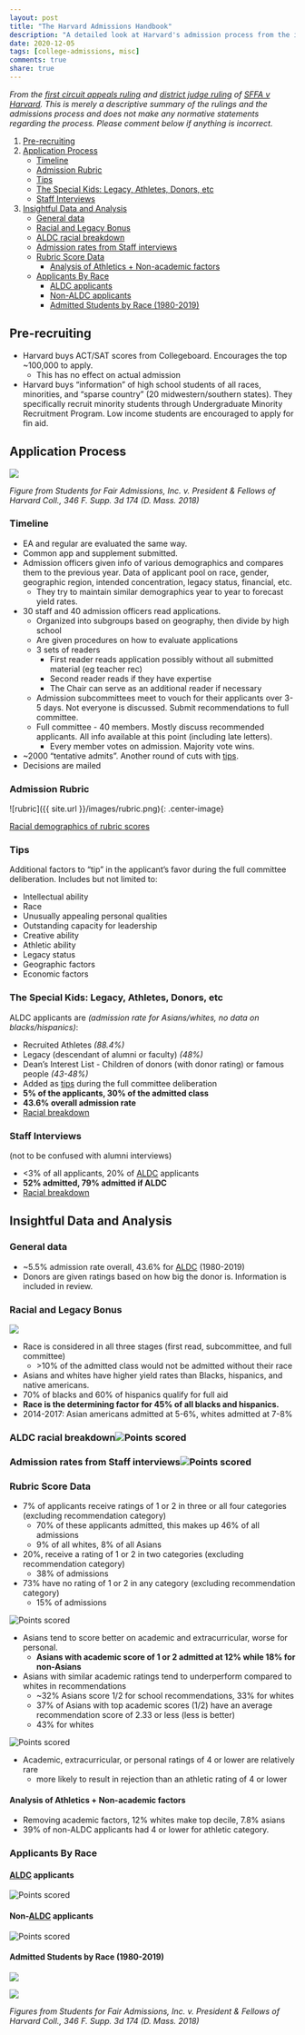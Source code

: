 ```yaml
---
layout: post
title: "The Harvard Admissions Handbook"
description: "A detailed look at Harvard's admission process from the inside."
date: 2020-12-05
tags: [college-admissions, misc]
comments: true
share: true
---
```

*From the [first circuit appeals ruling](https://advancingjustice-aajc.org/sites/default/files/2020-11/Harvardfirstcircuitopinion.pdf) and [district judge ruling](https://admissionscase.harvard.edu/files/adm-case/files/2019-10-30_dkt_672_findings_of_fact_and_conclusions_of_law.pdf) of [SFFA v Harvard](https://en.wikipedia.org/wiki/Students_for_Fair_Admissions_v._Harvard). This is merely a descriptive summary of the rulings and the admissions process and does not make any normative statements regarding the process. Please comment below if anything is incorrect.*

  
1. [Pre-recruiting](#pre-recruiting)
2. [Application Process](#application-process)
    - [Timeline](#timeline)
    - [Admission Rubric](#admission-rubric)
    - [Tips](#tips)
    - [The Special Kids: Legacy, Athletes, Donors, etc](#the-special-kids-legacy-athletes-donors-etc)
    - [Staff Interviews](#staff-interviews)
3. [Insightful Data and Analysis](#insightful-data-and-analysis)
    -  [General data](#general-data)
    -  [Racial and Legacy Bonus](#racial-and-legacy-bonus)
    -  [ALDC racial breakdown](#aldc-racial-breakdown)
    -  [Admission rates from Staff interviews](#admission-rates-from-staff-interviews)
    -  [Rubric Score Data](#rubric-score-data)
        - [Analysis of Athletics + Non-academic factors](#analysis-of-athletics--non-academic-factors)
    -  [Applicants By Race](#applicants-by-race)
        - [ALDC applicants](#aldc-applicants)
        - [Non-ALDC applicants](#non-aldc-applicants)
        - [Admitted Students by Race (1980-2019)](#admitted-students-by-race-1980-2019)

  
  

## Pre-recruiting

-   Harvard buys ACT/SAT scores from Collegeboard. Encourages the top ~100,000 to apply.
	- This has no effect on actual admission
-   Harvard buys “information” of high school students of all races, minorities, and “sparse country” (20 midwestern/southern states). They specifically recruit minority students through Undergraduate Minority Recruitment Program. Low income students are encouraged to apply for fin aid.

## Application Process

![](https://lh3.googleusercontent.com/RmG5B8pVzATNTKKCFyd_ABJ5E2pqm9B1RD-v-MjbBfpg-j-Rzf-r1Z2U5xtrN0mW7kjbnWliyw_0CIYNNF2vPp29Aj7RvDk4tmHCNTklcfRevDtgUbCaTcixdSOE2FF1Krj8yV4j)

*Figure from Students for Fair Admissions, Inc. v. President & Fellows of Harvard Coll., 346 F. Supp. 3d 174 (D. Mass. 2018)*

### Timeline

-   EA and regular are evaluated the same way.
-   Common app and supplement submitted.
-   Admission officers given info of various demographics and compares them to the previous year. Data of applicant pool on race, gender, geographic region, intended concentration, legacy status, financial, etc.
	-   They try to maintain similar demographics year to year to forecast yield rates.
-   30 staff and 40 admission officers read applications.
	-   Organized into subgroups based on geography, then divide by high school
	-   Are given procedures on how to evaluate applications
	-   3 sets of readers
		-   First reader reads application possibly without all submitted material (eg teacher rec)
		-   Second reader reads if they have expertise  
		-   The Chair can serve as an additional reader if necessary
	-   Admission subcommittees meet to vouch for their applicants over 3-5 days. Not everyone is discussed. Submit recommendations to full committee.
	-   Full committee - 40 members. Mostly discuss recommended applicants. All info available at this point (including late letters).
	    -   Every member votes on admission. Majority vote wins.
-  ~2000 “tentative admits”. Another round of cuts with [tips](#tips).
-   Decisions are mailed

### Admission Rubric

![rubric]({{ site.url }}/images/rubric.png){: .center-image}

[Racial demographics of rubric scores](#rubric-score-data)

### Tips
Additional factors to “tip” in the applicant’s favor during the full committee deliberation. Includes but not limited to:
- Intellectual ability
- Race
- Unusually appealing personal qualities
- Outstanding capacity for leadership
- Creative ability
- Athletic ability
- Legacy status
- Geographic factors
- Economic factors

### The Special Kids: Legacy, Athletes, Donors, etc
ALDC applicants are *(admission rate for Asians/whites, no data on blacks/hispanics)*:
-   Recruited Athletes *(88.4%)*
-   Legacy (descendant of alumni or faculty) *(48%)*
-   Dean’s Interest List - Children of donors (with donor rating) or famous people *(43-48%)*
-   Added as [tips](#tips) during the full committee deliberation    
-   **5% of the applicants, 30% of the admitted class**
-   **43.6% overall admission rate**
-   [Racial breakdown](#applicants-by-race)
    

### Staff Interviews
(not to be confused with alumni interviews)
-   <3% of all applicants, 20% of [ALDC](https://docs.google.com/document/d/1lWv85SSNfpumGkAH7zFQHNIV8gW1-8EORO340WsDfl8/edit#heading=h.abvj4xmt6qu9) applicants
-   **52% admitted, 79% admitted if ALDC**
-   [Racial breakdown](#admission-rates-from-staff-interviews)
    

## Insightful Data and Analysis
### General data
-   ~5.5% admission rate overall, 43.6% for [ALDC](#the-special-kids-legacy-athletes-donors-etc) (1980-2019)
-   Donors are given ratings based on how big the donor is. Information is included in review.
    

  

### Racial and Legacy Bonus
![](https://lh6.googleusercontent.com/JV2-vdJYmVX51k566OE1WqiMJ7Q5QTUloN-vZmEywQuAgrx6k3pkWq11DG0VroRNCPHhzm4_zy4lHUDKIU542Pa_gaAFRAbyoXrwAOxUPe7zwAwjf5K8ebNjElwr_Q3FUFoGnw9y)

-   Race is considered in all three stages (first read, subcommittee, and full committee)
	-   \>10% of the admitted class would not be admitted without their race
-   Asians and whites have higher yield rates than Blacks, hispanics, and native americans.
-   70% of blacks and 60% of hispanics qualify for full aid
-   **Race is the determining factor for 45% of all blacks and hispanics.**
-   2014-2017: Asian americans admitted at 5-6%, whites admitted at 7-8%

### ALDC racial breakdown![](https://lh3.googleusercontent.com/o-YlJozhD-QfOX_xLtf0KmkWeAI5OWpwniG85Hoh4-jqXkzHdOkoXUJXuaUyaDkHn-g1v0gZOW_ZMXDoZ2DFdou32hxrX7nBDSMkn7XzaaZPsIlXTyFuCZlJWHAvzySvJAXKpbuZ "Points scored")

### Admission rates from Staff interviews![](https://lh5.googleusercontent.com/Pih2PI_IYIQUCKKmzNiVAIDeL-WcsM3IAcw43bwjbovl9v5kyUa4v-VosBl-QT-PMCZW_1K_hQbtt5eWE1N5yT07byWwOWojyYKjdLXZmtTjRGQuyduf1a3DkgKRr_zYaO5foGph "Points scored")

### Rubric Score Data

-   7% of applicants receive ratings of 1 or 2 in three or all four categories (excluding recommendation category)
	-   70% of these applicants admitted, this makes up 46% of all admissions
	-   9% of all whites, 8% of all Asians
-   20%, receive a rating of 1 or 2 in two categories (excluding recommendation category)
	-   38% of admissions
-   73% have no rating of 1 or 2 in any category (excluding recommendation category)
	-   15% of admissions
    

  

![](https://lh5.googleusercontent.com/MM5O3bjYI0kk9yBzP2J23QIW_8mZUfhwOD0NXYc7Ya2Wx_YCINFJLgGvn6qU_4KneX_izHcPTyg30RueXVDqRjwOHKBPRATPshcQR0Xlz8PR1UFtUxndnPoYbHqNupKfdrG5pIAr "Points scored")

-   Asians tend to score better on academic and extracurricular, worse for personal.
    -  **Asians with academic score of 1 or 2 admitted at 12% while 18% for non-Asians**
-   Asians with similar academic ratings tend to underperform compared to whites in recommendations
    -   ~32% Asians score 1/2 for school recommendations, 33% for whites
    -   37% of Asians with top academic scores (1/2) have an average recommendation score of 2.33 or less (less is better)
    -   43% for whites
    

 ![](https://lh5.googleusercontent.com/GL3ReN07HvW3L7mj6AUBq8Ck7wibAn6933DaOj5O4tqf-1HFqWjJ1UXPgoIk1BmjncE7K_NoyQ4lkElCvZoSwLFFzNtf1ybGp74Uz68mW8jrAYYn5aFv2MDTyzN9oTC0vKLBJsmz "Points scored")
-   Academic, extracurricular, or personal ratings of 4 or lower are relatively rare
    -   more likely to result in rejection than an athletic rating of 4 or lower
    

#### Analysis of Athletics + Non-academic factors

-   Removing academic factors, 12% whites make top decile, 7.8% asians
-   39% of non-ALDC applicants had 4 or lower for athletic category.
    

### Applicants By Race

#### [ALDC](#the-special-kids-legacy-athletes-donors-etc) applicants

![](https://lh5.googleusercontent.com/oMz-74L2wAPpKRpAX_mjYckltxKy5-TDEfM-SKCmk33UyX95vTh5dWaO-Na4YsaBCSGtqYtKLtiX9LgABxyLPwqQlPCzfHLNAqYfKIGmwWezpJ7HDhD_-ryKsrIKf2BzI8xHOpSs "Points scored")

#### Non-[ALDC](#the-special-kids-legacy-athletes-donors-etc) applicants

![](https://lh4.googleusercontent.com/OC9DkDvreFLJucG_YgkqpkfsOnygHp9cuvD6j7RRTqdJ-fblyt4lxzbcSM0h-_E0szphWS3qcLWdh3v499rqOiN72qF-QL-7bn0sBan4rAw_0mUnoA9Lus1G13EMcVbJChp3gdM1 "Points scored")

#### Admitted Students by Race (1980-2019)

![](https://lh5.googleusercontent.com/xgjpgGYA5rjb7mwoBXgsjtLtMVsnePUrCRtQA73R_yHsQ17aRBJT0pAaTCQgc8ehe84MNyFjyzCW7942gC9mpo8WHXcdez_ADfBuLvhEKkxIqFKLl1dhrrl3KQ9LotjuyPRuFOYo)

![](https://lh4.googleusercontent.com/w7bEK5IOTGN0Nw6WqFNsPTg_y-Z13UUNQt9Gxs_qFmxRYMP7c0bx2JHrYSNlUcG11RorhLCNBT9rScHof5As3j5Mg9wJ67038yenhMYyoOB49a4ELQcQ9N4jJmzebkd3qucsWpwK)

*Figures from Students for Fair Admissions, Inc. v. President & Fellows of Harvard Coll., 346 F. Supp. 3d 174 (D. Mass. 2018)*
